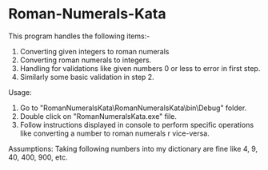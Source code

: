 # Roman-Numerals-Kata
This program handles the following items:-
1) Converting given integers to roman numerals
2) Converting roman numerals to integers.
3) Handling for validations like given numbers 0 or less to error in first step.
4) Similarly some basic validation in step 2.

Usage: 
1) Go to "RomanNumeralsKata\RomanNumeralsKata\bin\Debug" folder.
2) Double click on "RomanNumeralsKata.exe" file.
3) Follow instructions displayed in console to perform specific operations like converting a number to roman numerals r vice-versa.

Assumptions:
Taking following numbers into my dictionary are fine like 4, 9, 40, 400, 900, etc.
